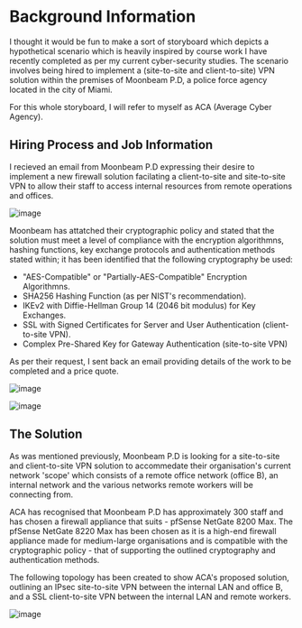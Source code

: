 # Background Information

I thought it would be fun to make a sort of storyboard which depicts a hypothetical scenario which is heavily inspired by course work I have recently completed as per my current cyber-security studies. The scenario involves being hired to implement a (site-to-site and client-to-site) VPN solution within the premises of Moonbeam P.D, a police force agency located in the city of Miami.

For this whole storyboard, I will refer to myself as ACA (Average Cyber Agency).

## Hiring Process and Job Information

I recieved an email from Moonbeam P.D expressing their desire to implement a new firewall solution facilating a client-to-site and site-to-site VPN to allow their staff to access internal resources from remote operations and offices.

![image](https://github.com/Flqmmable/VPN-Solution-Implementation/assets/129753283/22d70e58-27ea-47fb-b518-e6e4e9c42a83)

Moonbeam has attatched their cryptographic policy and stated that the solution must meet a level of compliance with the encryption algorithmns, hashing functions, key exchange protocols and authentication methods stated within; it has been identified that the following cryptography be used:

- "AES-Compatible" or "Partially-AES-Compatible" Encryption Algorithmns.
- SHA256 Hashing Function (as per NIST's recommendation).
- IKEv2 with Diffie-Hellman Group 14 (2046 bit modulus) for Key Exchanges.
- SSL with Signed Certificates for Server and User Authentication (client-to-site VPN).
- Complex Pre-Shared Key for Gateway Authentication (site-to-site VPN)

As per their request, I sent back an email providing details of the work to be completed and a price quote.

![image](https://github.com/Flqmmable/VPN-Solution-Implementation/assets/129753283/50156172-a1fa-40d1-b8c4-9d3e2b95eea7)

![image](https://github.com/Flqmmable/VPN-Solution-Implementation/assets/129753283/aac3420e-17da-4455-af94-d9d2c3f70b44)

## The Solution

As was mentioned previously, Moonbeam P.D is looking for a site-to-site and client-to-site VPN solution to accommedate their organisation's current network 'scope' which consists of a remote office network (office B), an internal network and the various networks remote workers will be connecting from. 

ACA has recognised that Moonbeam P.D has approximately 300 staff and has chosen a firewall appliance that suits - pfSense NetGate 8200 Max. The pfSense NetGate 8220 Max has been chosen as it is a high-end firewall appliance made for medium-large organisations and is compatible with the cryptographic policy - that of supporting the outlined cryptography and authentication methods.

The following topology has been created to show ACA's proposed solution, outlining an IPsec site-to-site VPN between the internal LAN and office B, and a SSL client-to-site VPN between the internal LAN and remote workers.

![image](https://github.com/Flqmmable/VPN-Solution-Implementation/assets/129753283/92db4c9c-9711-4ec9-9085-e12c75068217)









 
